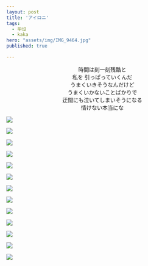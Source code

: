 ```yaml
---
layout: post
title: 'アイロニ'
tags:
  - 毕设
  - kaka
hero: "assets/img/IMG_9464.jpg"
published: true

---
```

<center>時間は刻一刻残酷と</center>
<center>私を 引っぱっていくんだ</center>
<center>うまくいきそうなんだけど</center>
<center>うまくいかないことばかりで</center>
<center>迂闊にも泣いてしまいそうになる</center>
<center>情けない本当にな</center>

![](https://i.loli.net/2019/06/13/5d01dba70170551523.jpg)

![](https://i.loli.net/2019/06/13/5d01dbb95ff0898950.jpg)

![](https://i.loli.net/2019/06/13/5d01dba857e2b88202.jpg)

![](https://i.loli.net/2019/06/13/5d01ddb35cc8435788.jpg)

![](https://i.loli.net/2019/06/13/5d01dba8a4c8730531.jpg)

![](https://i.loli.net/2019/06/13/5d01ddba943ea56447.jpg)

![](https://i.loli.net/2019/06/13/5d01ddbace7d851031.jpg)

![](https://i.loli.net/2019/06/13/5d01ddc53fd4f48237.jpg)

![](https://i.loli.net/2019/06/13/5d01ddca24f8a66781.jpg)

![](https://i.loli.net/2019/06/13/5d01e158ba3a688267.jpg)

![](https://i.loli.net/2019/06/13/5d01ddcbf1e5642824.jpg)

![](https://i.loli.net/2019/06/13/5d01dbbb70acc14376.jpg)

![](https://i.loli.net/2019/06/13/5d01dba88215062409.jpg)

